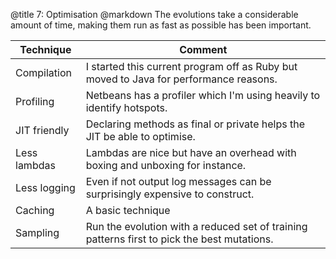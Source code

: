 @title		7: Optimisation
@markdown
The evolutions take a considerable amount of time, making
them run as fast as possible has been important.

Technique|Comment
-|-
Compilation|I started this current program off as Ruby but moved to Java for performance reasons.
Profiling|Netbeans has a profiler which I'm using heavily to identify hotspots.
JIT friendly|Declaring methods as final or private helps the JIT be able to optimise.
Less lambdas|Lambdas are nice but have an overhead with boxing and unboxing for instance.
Less logging|Even if not output log messages can be surprisingly expensive to construct.
Caching|A basic technique
Sampling|Run the evolution with a reduced set of training patterns first to pick the best mutations.
